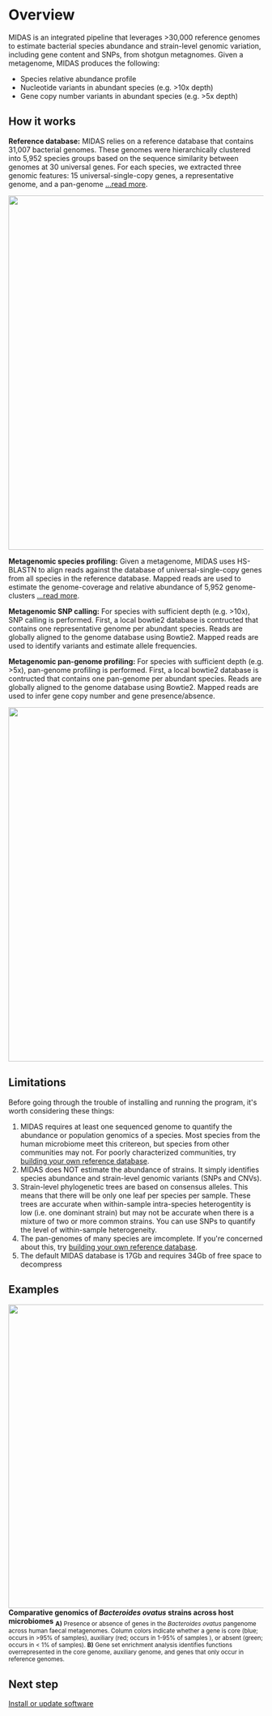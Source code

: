 # Overview

MIDAS is an integrated pipeline that leverages >30,000 reference genomes to estimate bacterial species abundance and strain-level genomic variation, including gene content and SNPs, from shotgun metagnomes. Given a metagenome, MIDAS produces the following:

* Species relative abundance profile
* Nucleotide variants in abundant species (e.g. >10x depth)
* Gene copy number variants in abundant species (e.g. >5x depth)

## How it works
  
<b>Reference database:</b> MIDAS relies on a reference database that contains 31,007 bacterial genomes. These genomes were hierarchically clustered into 5,952 species groups based on the sequence similarity between genomes at 30 universal genes. For each species, we extracted three genomic features: 15 universal-single-copy genes, a representative genome, and a pan-genome [...read more](ref_db.md).

<img src="../images/database.jpg" width="700" align="middle"/>  

<b>Metagenomic species profiling:</b> Given a metagenome, MIDAS uses HS-BLASTN to align reads against the database of universal-single-copy genes from all species in the reference database. Mapped reads are used to estimate the genome-coverage and relative abundance of 5,952 genome-clusters [...read more](species.md).

<b>Metagenomic SNP calling:</b> For species with sufficient depth (e.g. >10x), SNP calling is performed. First, a local bowtie2 database is contructed that contains one representative genome per abundant species. Reads are globally aligned to the genome database using Bowtie2. Mapped reads are used to identify variants and estimate allele frequencies.

<b>Metagenomic pan-genome profiling:</b> For species with sufficient depth (e.g. >5x), pan-genome profiling is performed. First, a local bowtie2 database is contructed that contains one pan-genome per abundant species. Reads are globally aligned to the genome database using Bowtie2. Mapped reads are used to infer gene copy number and gene presence/absence.

<img src="../images/pipeline.jpg" width="700" align="middle"/>  

## Limitations
Before going through the trouble of installing and running the program, it's worth considering these things:

1. MIDAS requires at least one sequenced genome to quantify the abundance or population genomics of a species. Most species from the human microbiome meet this critereon, but species from other communities may not. For poorly characterized communities, try [building your own reference database](build_db.md).
2. MIDAS does NOT estimate the abundance of strains. It simply identifies species abundance and strain-level genomic variants (SNPs and CNVs). 
3. Strain-level phylogenetic trees are based on consensus alleles. This means that there will be only one leaf per species per sample. These trees are accurate when within-sample intra-species heterogentity is low (i.e. one dominant strain) but may not be accurate when there is a mixture of two or more common strains. You can use SNPs to quantify the level of within-sample heterogeneity.
4. The pan-genomes of many species are imcomplete. If you're concerned about this, try [building your own reference database](build_db.md).
5. The default MIDAS database is 17Gb and requires 34Gb of free space to decompress

## Examples
<img src="../images/enrichment.jpg" width="600" align="middle"/>  
<b>Comparative genomics of <i>Bacteroides ovatus</i> strains across host microbiomes</b> 
<sub> <b>A)</b> Presence or absence of genes in the <i>Bacteroides ovatus</i> pangenome across human faecal metagenomes. Column colors indicate whether a gene is core (blue; occurs in >95% of samples), auxiliary (red; occurs in 1-95% of samples ), or absent (green; occurs in < 1% of samples). <b>B)</b> Gene set enrichment analysis identifies functions overrepresented in the core genome, auxiliary genome, and genes that only occur in reference genomes.</sub>

## Next step
[Install or update software](docs/install.md) 
